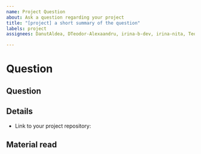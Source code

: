 ```yaml
---
name: Project Question
about: Ask a question regarding your project
title: "[project] a short summary of the question"
labels: project
assignees: DanutAldea, DTeodor-Alexaandru, irina-b-dev, irina-nita, TeodoraMiu, alexandruradovici

---
```


# Question

## Question

## Details
- Link to your project repository:

## Material read
<!-- place here any links to materials that are relevant to the question -->
